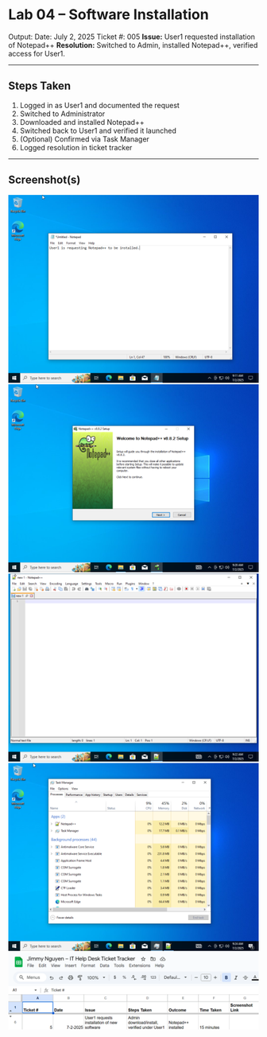# Lab 04 – Software Installation

Output: Date: July 2, 2025
Ticket #: 005
**Issue:** User1 requested installation of Notepad++
**Resolution:** Switched to Admin, installed Notepad++, verified access for User1.


---

## Steps Taken

1. Logged in as User1 and documented the request  
2. Switched to Administrator  
3. Downloaded and installed Notepad++  
4. Switched back to User1 and verified it launched  
5. (Optional) Confirmed via Task Manager  
6. Logged resolution in ticket tracker

---

## Screenshot(s)

![Install Request](./screenshots/lab04-install-request.png)  
![Installer Running](./screenshots/lab04-notepadpp-installer.png)  
![Notepad++ Opened](./screenshots/lab04-notepadpp-opened.png)  
![Task Manager](./screenshots/lab04-task-manager.png)  
![Ticket Tracker](./screenshots/lab04-ticket-tracker.png)
